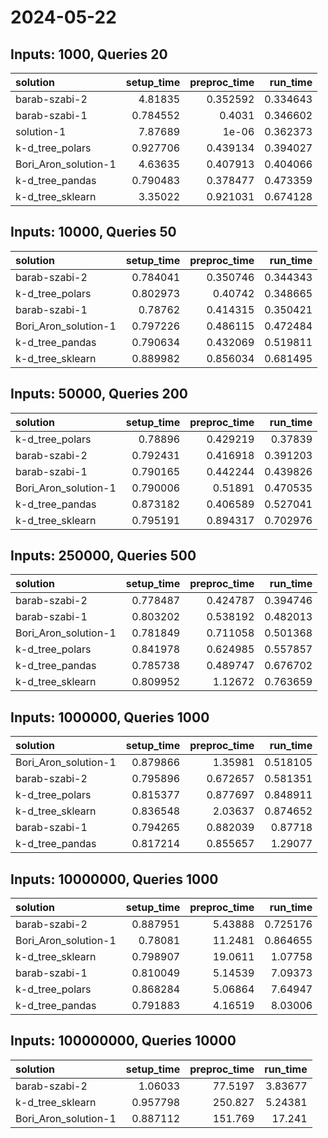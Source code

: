 # 2024-05-22

## Inputs: 1000, Queries 20

| solution             |   setup_time |   preproc_time |   run_time |
|:---------------------|-------------:|---------------:|-----------:|
| barab-szabi-2        |     4.81835  |       0.352592 |   0.334643 |
| barab-szabi-1        |     0.784552 |       0.4031   |   0.346602 |
| solution-1           |     7.87689  |       1e-06    |   0.362373 |
| k-d_tree_polars      |     0.927706 |       0.439134 |   0.394027 |
| Bori_Aron_solution-1 |     4.63635  |       0.407913 |   0.404066 |
| k-d_tree_pandas      |     0.790483 |       0.378477 |   0.473359 |
| k-d_tree_sklearn     |     3.35022  |       0.921031 |   0.674128 |

## Inputs: 10000, Queries 50

| solution             |   setup_time |   preproc_time |   run_time |
|:---------------------|-------------:|---------------:|-----------:|
| barab-szabi-2        |     0.784041 |       0.350746 |   0.344343 |
| k-d_tree_polars      |     0.802973 |       0.40742  |   0.348665 |
| barab-szabi-1        |     0.78762  |       0.414315 |   0.350421 |
| Bori_Aron_solution-1 |     0.797226 |       0.486115 |   0.472484 |
| k-d_tree_pandas      |     0.790634 |       0.432069 |   0.519811 |
| k-d_tree_sklearn     |     0.889982 |       0.856034 |   0.681495 |

## Inputs: 50000, Queries 200

| solution             |   setup_time |   preproc_time |   run_time |
|:---------------------|-------------:|---------------:|-----------:|
| k-d_tree_polars      |     0.78896  |       0.429219 |   0.37839  |
| barab-szabi-2        |     0.792431 |       0.416918 |   0.391203 |
| barab-szabi-1        |     0.790165 |       0.442244 |   0.439826 |
| Bori_Aron_solution-1 |     0.790006 |       0.51891  |   0.470535 |
| k-d_tree_pandas      |     0.873182 |       0.406589 |   0.527041 |
| k-d_tree_sklearn     |     0.795191 |       0.894317 |   0.702976 |

## Inputs: 250000, Queries 500

| solution             |   setup_time |   preproc_time |   run_time |
|:---------------------|-------------:|---------------:|-----------:|
| barab-szabi-2        |     0.778487 |       0.424787 |   0.394746 |
| barab-szabi-1        |     0.803202 |       0.538192 |   0.482013 |
| Bori_Aron_solution-1 |     0.781849 |       0.711058 |   0.501368 |
| k-d_tree_polars      |     0.841978 |       0.624985 |   0.557857 |
| k-d_tree_pandas      |     0.785738 |       0.489747 |   0.676702 |
| k-d_tree_sklearn     |     0.809952 |       1.12672  |   0.763659 |

## Inputs: 1000000, Queries 1000

| solution             |   setup_time |   preproc_time |   run_time |
|:---------------------|-------------:|---------------:|-----------:|
| Bori_Aron_solution-1 |     0.879866 |       1.35981  |   0.518105 |
| barab-szabi-2        |     0.795896 |       0.672657 |   0.581351 |
| k-d_tree_polars      |     0.815377 |       0.877697 |   0.848911 |
| k-d_tree_sklearn     |     0.836548 |       2.03637  |   0.874652 |
| barab-szabi-1        |     0.794265 |       0.882039 |   0.87718  |
| k-d_tree_pandas      |     0.817214 |       0.855657 |   1.29077  |

## Inputs: 10000000, Queries 1000

| solution             |   setup_time |   preproc_time |   run_time |
|:---------------------|-------------:|---------------:|-----------:|
| barab-szabi-2        |     0.887951 |        5.43888 |   0.725176 |
| Bori_Aron_solution-1 |     0.78081  |       11.2481  |   0.864655 |
| k-d_tree_sklearn     |     0.798907 |       19.0611  |   1.07758  |
| barab-szabi-1        |     0.810049 |        5.14539 |   7.09373  |
| k-d_tree_polars      |     0.868284 |        5.06864 |   7.64947  |
| k-d_tree_pandas      |     0.791883 |        4.16519 |   8.03006  |

## Inputs: 100000000, Queries 10000

| solution             |   setup_time |   preproc_time |   run_time |
|:---------------------|-------------:|---------------:|-----------:|
| barab-szabi-2        |     1.06033  |        77.5197 |    3.83677 |
| k-d_tree_sklearn     |     0.957798 |       250.827  |    5.24381 |
| Bori_Aron_solution-1 |     0.887112 |       151.769  |   17.241   |